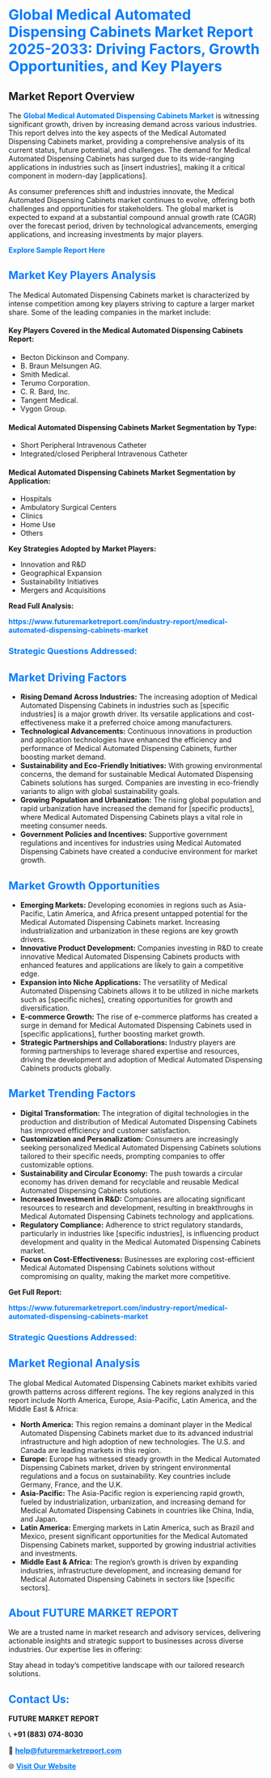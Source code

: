 <h1 style="color: #007BFF;">Global Medical Automated Dispensing Cabinets Market Report 2025-2033: Driving Factors, Growth Opportunities, and Key Players</h1>

<section id="overview">
<h2>Market Report Overview</h2>
<p>The <a href="https://www.futuremarketreport.com/industry-report/medical-automated-dispensing-cabinets-market" style="color: #007BFF; text-decoration: none;"><strong>Global Medical Automated Dispensing Cabinets Market</strong></a> is witnessing significant growth, driven by increasing demand across various industries. This report delves into the key aspects of the Medical Automated Dispensing Cabinets market, providing a comprehensive analysis of its current status, future potential, and challenges. The demand for Medical Automated Dispensing Cabinets has surged due to its wide-ranging applications in industries such as [insert industries], making it a critical component in modern-day [applications].</p>
<p>As consumer preferences shift and industries innovate, the Medical Automated Dispensing Cabinets market continues to evolve, offering both challenges and opportunities for stakeholders. The global market is expected to expand at a substantial compound annual growth rate (CAGR) over the forecast period, driven by technological advancements, emerging applications, and increasing investments by major players.</p>
</section>

<section id="overview">
<p><a href="https://www.futuremarketreport.com/request-sample/reportId=33923" style="color: #007BFF; text-decoration: none;"><strong>Explore Sample Report Here</strong></a></p>
</section>

<section id="key-players">
<h2 style="color: #007BFF;">Market Key Players Analysis</h2>
<p>The Medical Automated Dispensing Cabinets market is characterized by intense competition among key players striving to capture a larger market share. Some of the leading companies in the market include:</p>
<h4>Key Players Covered in the Medical Automated Dispensing Cabinets Report:</h4>
<ul><li>Becton Dickinson and Company.</li><li>B. Braun Melsungen AG.</li><li>Smith Medical.</li><li>Terumo Corporation.</li><li>C. R. Bard, Inc.</li><li>Tangent Medical.</li><li>Vygon Group.</li></ul>
<h4>Medical Automated Dispensing Cabinets Market Segmentation by Type:</h4>
<ul><li>Short Peripheral Intravenous Catheter</li><li>Integrated/closed Peripheral Intravenous Catheter</li></ul>

<h4>Medical Automated Dispensing Cabinets Market Segmentation by Application:</h4>
<ul><li>Hospitals</li><li>Ambulatory Surgical Centers</li><li>Clinics</li><li>Home Use</li><li>Others</li></ul>
<p><strong>Key Strategies Adopted by Market Players:</strong></p>
<ul>
<li>Innovation and R&D</li>
<li>Geographical Expansion</li>
<li>Sustainability Initiatives</li>
<li>Mergers and Acquisitions</li>
</ul>
</section>

<section>
<p><strong>Read Full Analysis: </strong></p><a href="https://www.futuremarketreport.com/industry-report/medical-automated-dispensing-cabinets-market" style="color: #007BFF; text-decoration: none;"><strong>https://www.futuremarketreport.com/industry-report/medical-automated-dispensing-cabinets-market</strong></a>
<h3 style="color: #007BFF;">Strategic Questions Addressed:</h3>
</section>

<section id="driving-factors">
<h2 style="color: #007BFF;">Market Driving Factors</h2>
<ul>
<li><strong>Rising Demand Across Industries:</strong> The increasing adoption of Medical Automated Dispensing Cabinets in industries such as [specific industries] is a major growth driver. Its versatile applications and cost-effectiveness make it a preferred choice among manufacturers.</li>
<li><strong>Technological Advancements:</strong> Continuous innovations in production and application technologies have enhanced the efficiency and performance of Medical Automated Dispensing Cabinets, further boosting market demand.</li>
<li><strong>Sustainability and Eco-Friendly Initiatives:</strong> With growing environmental concerns, the demand for sustainable Medical Automated Dispensing Cabinets solutions has surged. Companies are investing in eco-friendly variants to align with global sustainability goals.</li>
<li><strong>Growing Population and Urbanization:</strong> The rising global population and rapid urbanization have increased the demand for [specific products], where Medical Automated Dispensing Cabinets plays a vital role in meeting consumer needs.</li>
<li><strong>Government Policies and Incentives:</strong> Supportive government regulations and incentives for industries using Medical Automated Dispensing Cabinets have created a conducive environment for market growth.</li>
</ul>
</section>

<section id="growth-opportunities">
<h2 style="color: #007BFF;">Market Growth Opportunities</h2>
<ul>
<li><strong>Emerging Markets:</strong> Developing economies in regions such as Asia-Pacific, Latin America, and Africa present untapped potential for the Medical Automated Dispensing Cabinets market. Increasing industrialization and urbanization in these regions are key growth drivers.</li>
<li><strong>Innovative Product Development:</strong> Companies investing in R&D to create innovative Medical Automated Dispensing Cabinets products with enhanced features and applications are likely to gain a competitive edge.</li>
<li><strong>Expansion into Niche Applications:</strong> The versatility of Medical Automated Dispensing Cabinets allows it to be utilized in niche markets such as [specific niches], creating opportunities for growth and diversification.</li>
<li><strong>E-commerce Growth:</strong> The rise of e-commerce platforms has created a surge in demand for Medical Automated Dispensing Cabinets used in [specific applications], further boosting market growth.</li>
<li><strong>Strategic Partnerships and Collaborations:</strong> Industry players are forming partnerships to leverage shared expertise and resources, driving the development and adoption of Medical Automated Dispensing Cabinets products globally.</li>
</ul>
</section>

<section id="trending-factors">
<h2 style="color: #007BFF;">Market Trending Factors</h2>
<ul>
<li><strong>Digital Transformation:</strong> The integration of digital technologies in the production and distribution of Medical Automated Dispensing Cabinets has improved efficiency and customer satisfaction.</li>
<li><strong>Customization and Personalization:</strong> Consumers are increasingly seeking personalized Medical Automated Dispensing Cabinets solutions tailored to their specific needs, prompting companies to offer customizable options.</li>
<li><strong>Sustainability and Circular Economy:</strong> The push towards a circular economy has driven demand for recyclable and reusable Medical Automated Dispensing Cabinets solutions.</li>
<li><strong>Increased Investment in R&D:</strong> Companies are allocating significant resources to research and development, resulting in breakthroughs in Medical Automated Dispensing Cabinets technology and applications.</li>
<li><strong>Regulatory Compliance:</strong> Adherence to strict regulatory standards, particularly in industries like [specific industries], is influencing product development and quality in the Medical Automated Dispensing Cabinets market.</li>
<li><strong>Focus on Cost-Effectiveness:</strong> Businesses are exploring cost-efficient Medical Automated Dispensing Cabinets solutions without compromising on quality, making the market more competitive.</li>
</ul>
</section>

<section>
<p><strong>Get Full Report: </strong></p><a href="https://www.futuremarketreport.com/industry-report/medical-automated-dispensing-cabinets-market" style="color: #007BFF; text-decoration: none;"><strong>https://www.futuremarketreport.com/industry-report/medical-automated-dispensing-cabinets-market</strong></a>
<h3 style="color: #007BFF;">Strategic Questions Addressed:</h3>
</section>


<section id="regional-analysis">
<h2 style="color: #007BFF;">Market Regional Analysis</h2>
<p>The global Medical Automated Dispensing Cabinets market exhibits varied growth patterns across different regions. The key regions analyzed in this report include North America, Europe, Asia-Pacific, Latin America, and the Middle East & Africa:</p>
<ul>
<li><strong>North America:</strong> This region remains a dominant player in the Medical Automated Dispensing Cabinets market due to its advanced industrial infrastructure and high adoption of new technologies. The U.S. and Canada are leading markets in this region.</li>
<li><strong>Europe:</strong> Europe has witnessed steady growth in the Medical Automated Dispensing Cabinets market, driven by stringent environmental regulations and a focus on sustainability. Key countries include Germany, France, and the U.K.</li>
<li><strong>Asia-Pacific:</strong> The Asia-Pacific region is experiencing rapid growth, fueled by industrialization, urbanization, and increasing demand for Medical Automated Dispensing Cabinets in countries like China, India, and Japan.</li>
<li><strong>Latin America:</strong> Emerging markets in Latin America, such as Brazil and Mexico, present significant opportunities for the Medical Automated Dispensing Cabinets market, supported by growing industrial activities and investments.</li>
<li><strong>Middle East & Africa:</strong> The region’s growth is driven by expanding industries, infrastructure development, and increasing demand for Medical Automated Dispensing Cabinets in sectors like [specific sectors].</li>
</ul>
</section>

<footer>
<h2 style="color: #007BFF;">About FUTURE MARKET REPORT</h2>
<p>We are a trusted name in market research and advisory services, delivering actionable insights and strategic support to businesses across diverse industries. Our expertise lies in offering:</p>

<p>Stay ahead in today’s competitive landscape with our tailored research solutions.</p>

<h2 style="color: #007BFF;">Contact Us:</h2>
<p><strong>FUTURE MARKET REPORT</strong></p>
<p>📞 <strong>+91 (883) 074-8030</strong></p>
<p>📧 <strong><a href="mailto:help@futuremarketreport.com" style="color: #007BFF;">help@futuremarketreport.com</a></strong></p>
<p>🌐 <strong><a href="https://www.futuremarketreport.com/" style="color: #007BFF;">Visit Our Website</a></strong></p>
</footer>